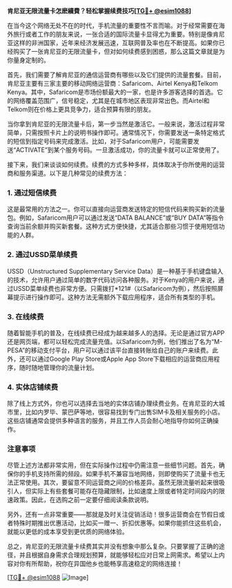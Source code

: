 **肯尼亚无限流量卡怎麽續費？轻松掌握续费技巧[[TG💪+ @esim1088](https://t.me/s/esim1088)]**

在当今这个网络无处不在的时代，手机流量的重要性不言而喻。对于经常需要在海外旅行或者工作的朋友来说，一张合适的国际流量卡显得尤为重要。特别是像肯尼亚这样的非洲国家，近年来经济发展迅速，互联网普及率也在不断提高。如果你已经购买了一张肯尼亚的无限流量卡，但对如何续费感到困惑，那么这篇文章就是为你量身定制的。

首先，我们需要了解肯尼亚的通信运营商有哪些以及它们提供的流量套餐。目前，肯尼亚主要有三家主要的移动网络运营商：Safaricom、Airtel Kenya和Telkom Kenya。其中，Safaricom是市场份额最大的一家，也是许多游客选择的首选。它的网络覆盖范围广，信号稳定，尤其是在城市地区表现非常出色。而Airtel和Telkom则在价格上更具竞争力，适合预算有限的朋友。

当你拿到肯尼亚的无限流量卡后，第一步当然是激活它。一般来说，激活过程非常简单，只需按照卡片上的说明书操作即可。通常情况下，你需要发送一条特定格式的短信到指定号码来完成激活。比如，对于Safaricom用户，可能需要发送“ACTIVATE”到某个服务号码。一旦激活成功，你的流量卡就可以正常使用了。

接下来，我们来谈谈如何续费。续费的方式多种多样，具体取决于你所使用的运营商和服务渠道。以下是几种常见的续费方法：

### 1. **通过短信续费**
这是最常用的方法之一。你可以直接向运营商发送特定的短信代码来购买新的流量包。例如，Safaricom用户可以通过发送“DATA BALANCE”或“BUY DATA”等指令查询当前余额并购买新套餐。这种方式方便快捷，尤其适合那些习惯于使用短信功能的人群。

### 2. **通过USSD菜单续费**
USSD（Unstructured Supplementary Service Data）是一种基于手机键盘输入的技术，允许用户通过简单的数字代码访问各种服务。对于Kenya的用户来说，通过USSD菜单续费也非常方便。只需拨打*121#（以Safaricom为例），然后按照屏幕提示进行操作即可。这种方法无需额外下载应用程序，适合所有类型的手机。

### 3. **在线续费**
随着智能手机的普及，在线续费已经成为越来越多人的选择。无论是通过官方APP还是网页端，都可以轻松完成流量充值。以Safaricom为例，他们推出了名为“M-PESA”的移动支付平台，用户可以通过该平台直接转账给自己的账户来续费。此外，还可以通过Google Play Store或Apple App Store下载相应的运营商应用程序，随时随地管理你的流量计划。

### 4. **实体店铺续费**
除了线上方式外，你也可以选择去当地的实体店铺办理续费业务。在肯尼亚的大城市里，比如内罗毕、蒙巴萨等地，很容易找到专门出售SIM卡及相关服务的小店。这些店铺通常会提供多种语言的服务，并且工作人员会耐心地指导你如何正确操作。

### 注意事项
尽管上述方法都非常实用，但在实际操作过程中仍需注意一些细节问题。首先，确保你的手机支持所需的频段。如果手机不兼容当地网络，则即使购买了流量卡也无法正常使用。其次，要留意不同运营商之间的价格差异。虽然无限流量听起来很吸引人，但实际上有些套餐可能存在隐藏限制，比如速度上限或者特定时间段内的限速政策。因此，在选购之前一定要仔细阅读条款说明。

另外，还有一点非常重要——那就是及时关注促销活动！很多运营商会在节假日或者特殊时期推出优惠活动，比如买一赠一、折扣优惠等。如果你能抓住这些机会，就能以更低的成本享受到更优质的网络体验。

总之，肯尼亚的无限流量卡续费其实并没有想象中那么复杂。只要掌握了正确的途径，并且根据自身需求合理规划预算，就能够轻松应对日常上网需求。希望以上内容对你有所帮助，祝你在异国他乡也能畅享高速稳定的网络连接！

[[TG💪+ @esim1088](https://t.me/s/esim1088) ![Image](https://i.postimg.cc/4NQfJmqS/Snipaste-2025-05-13-00-14-12.png)]